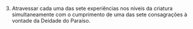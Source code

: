 ﻿3. Atravessar cada uma das sete experiências nos níveis da criatura simultaneamente com o cumprimento de uma das sete consagrações à vontade da Deidade do Paraíso.